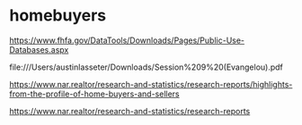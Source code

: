 # homebuyers

https://www.fhfa.gov/DataTools/Downloads/Pages/Public-Use-Databases.aspx

file:///Users/austinlasseter/Downloads/Session%209%20(Evangelou).pdf

https://www.nar.realtor/research-and-statistics/research-reports/highlights-from-the-profile-of-home-buyers-and-sellers

https://www.nar.realtor/research-and-statistics/research-reports
